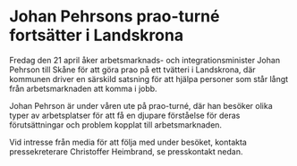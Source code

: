 # Johan Pehrsons prao-turné fortsätter i Landskrona

Fredag den 21 april åker arbetsmarknads- och integrationsminister Johan Pehrson till Skåne för att göra prao på ett tvätteri i Landskrona, där kommunen driver en särskild satsning för att hjälpa personer som står långt från arbetsmarknaden att komma i jobb.

Johan Pehrson är under våren ute på prao-turné, där han besöker olika typer av arbetsplatser för att få en djupare förståelse för deras förutsättningar och problem kopplat till arbetsmarknaden.

Vid intresse från media för att följa med under besöket, kontakta pressekreterare Christoffer Heimbrand, se presskontakt nedan.
